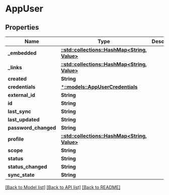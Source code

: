 # AppUser

## Properties
Name | Type | Description | Notes
------------ | ------------- | ------------- | -------------
**_embedded** | [**::std::collections::HashMap<String, Value>**](Value.md) |  | [optional] 
**_links** | [**::std::collections::HashMap<String, Value>**](Value.md) |  | [optional] 
**created** | **String** |  | [optional] 
**credentials** | [***::models::AppUserCredentials**](AppUserCredentials.md) |  | [optional] 
**external_id** | **String** |  | [optional] 
**id** | **String** |  | [optional] 
**last_sync** | **String** |  | [optional] 
**last_updated** | **String** |  | [optional] 
**password_changed** | **String** |  | [optional] 
**profile** | [**::std::collections::HashMap<String, Value>**](Value.md) |  | [optional] 
**scope** | **String** |  | [optional] 
**status** | **String** |  | [optional] 
**status_changed** | **String** |  | [optional] 
**sync_state** | **String** |  | [optional] 

[[Back to Model list]](../README.md#documentation-for-models) [[Back to API list]](../README.md#documentation-for-api-endpoints) [[Back to README]](../README.md)


